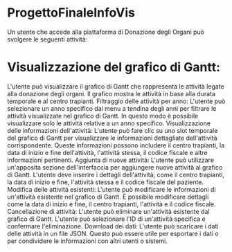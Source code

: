 # ProgettoFinaleInfoVis

Un utente che accede alla piattaforma di Donazione degli Organi può svolgere le seguenti attività:

# Visualizzazione del grafico di Gantt: 
L'utente può visualizzare il grafico di Gantt che rappresenta le attività legate alla donazione degli organi. Il grafico mostra le attività in base alla durata temporale e al centro trapianti.
Filtraggio delle attività per anno: L'utente può selezionare un anno specifico dal menu a tendina degli anni per filtrare le attività visualizzate nel grafico di Gantt. In questo modo è possibile visualizzare solo le attività relative a un anno specifico.
Visualizzazione delle informazioni dell'attività: L'utente può fare clic su uno slot temporale del grafico di Gantt per visualizzare le informazioni dettagliate dell'attività corrispondente. Queste informazioni possono includere il centro trapianti, la data di inizio e fine dell'attività, l'attività stessa, il codice fiscale e altre informazioni pertinenti.
Aggiunta di nuove attività: L'utente può utilizzare un'apposita sezione dell'interfaccia per aggiungere nuove attività al grafico di Gantt. L'utente deve inserire i dettagli dell'attività, come il centro trapianti, la data di inizio e fine, l'attività stessa e il codice fiscale del paziente.
Modifica delle attività esistenti: L'utente può modificare le informazioni di un'attività esistente nel grafico di Gantt. È possibile modificare dettagli come la data di inizio e fine, il centro trapianti, l'attività e il codice fiscale.
Cancellazione di attività: L'utente può eliminare un'attività esistente dal grafico di Gantt. L'utente può selezionare l'ID di un'attività specifica e confermare l'eliminazione.
Download dei dati: L'utente può scaricare i dati delle attività in un file JSON. Questo può essere utile per esportare i dati o per condividere le informazioni con altri utenti o sistemi.
